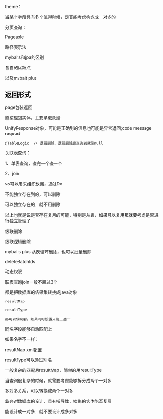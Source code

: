 theme：

当某个字段具有多个值得时候，是否能考虑构造成一对多的





分页查询：

Pageable

路径表示法

 

mybaits和jpa的区别

各自的优缺点



以及mybait plus





## 返回形式

page包装返回

直接返回实体，主要承载数据

UnifyResponse对象，可能是正确到的信息也可能是异常返回;code message reqeust

```
@TableLogic  // 逻辑删除，逻辑删除后查询到就是null
```



关联表查询：

1、单表查询，查完一个查一个

2、join



vo可以用来组织数据，通过Do





不能独立存在到的，可以删除

可以独立存在的，就不用删除

以上也就是说是否存在复用的可能，特别是从表，如果可以复用那就要考虑是否进行独立管理了



级联删除

级联逻辑删除

mybaits plus 从表循环删除，也可以批量删除

deleteBatchIds



动态权限

联表查询join一般不超过3个 



都是把数据库的结果集转换成java对象

```
resultMap

resultType

都可以做映射，如果同时设置只能二选一

```

同名字段能够自动匹配上

如果名字不一样：

resultMap xml配置

resultType可以通过别名

一般复杂的匹配用resultMap，简单的用resultType





当查询很复杂的时候，就需要考虑能够拆分成两个一对多

多对多关系，可以转换成两个一对多

业务对数据库的设计，具有指导性，抽象的实体能否复用

能设计成一对多，就不要设计成多对多